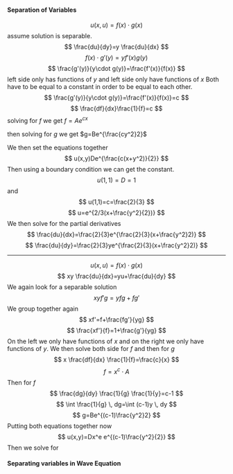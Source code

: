 
#### Separation of Variables
$$
u(x,u)=f(x)\cdot g(x)
$$
assume solution is separable.
$$
\frac{du}{dy}=y \frac{du}{dx}
$$
$$
f(x)\cdot g'(y)=y f'(x)g(y)
$$
$$
\frac{g'(y)}{y\cdot g(y)}=\frac{f'(x)}{f(x)}
$$
left side only has functions of $y$ and left side only have functions of $x$
Both have to be equal to a constant in order to be equal to each other.
$$
\frac{g'(y)}{y\cdot g(y)}=\frac{f'(x)}{f(x)}=c
$$
$$
\frac{df}{dx}\frac{1}{f}=c
$$
solving for $f$ we get $f=Ae^{cx}$

then solving for $g$ we get $g=Be^{\frac{cy^2}2}$

We then set the equations together
$$
u(x,y)De^{\frac{c(x+y^2)}{2}}
$$
Then using a boundary condition we can get the constant.
$$
u(1,1)=D=1
$$
and 
$$
u(1,1)=c=\frac{2}{3}
$$
$$
u=e^{2/3(x+\frac{y^2}{2})}
$$
We then solve for the partial derivatives
$$
\frac{du}{dx}=\frac{2}{3}e^{\frac{2}{3}(x+\frac{y^2}2)}
$$
$$
\frac{du}{dy}=\frac{2}{3}ye^{\frac{2}{3}(x+\frac{y^2}2)}
$$
***

$$
u(x,u)=f(x)\cdot g(x)
$$
$$
xy \frac{du}{dx}=yu+\frac{du}{dy}
$$
We again look for a separable solution
$$
xyf'g=yfg+fg'
$$
We group together again
$$
xf'=f+\frac{fg'}{yg}
$$
$$
\frac{xf'}{f}=1+\frac{g'}{yg}
$$
On the left we only have functions of $x$ and on the right we only have functions of $y$.
We then solve both side for $f$ and then for $g$
$$
x \frac{df}{dx} \frac{1}{f}=\frac{c}{x}
$$
$$
f=x^c\cdot A
$$
Then for $f$
$$
\frac{dg}{dy} \frac{1}{g} \frac{1}{y}=c-1
$$
$$
\int \frac{1}{g} \, dg=\int (c-1)y \, dy  
$$
$$
g=Be^{(c-1)\frac{y^2}2}
$$
Putting both equations together now
$$
u(x,y)=Dx^e e^{(c-1)\frac{y^2}{2}}
$$
Then we solve for 
#### Separating variables in Wave Equation
